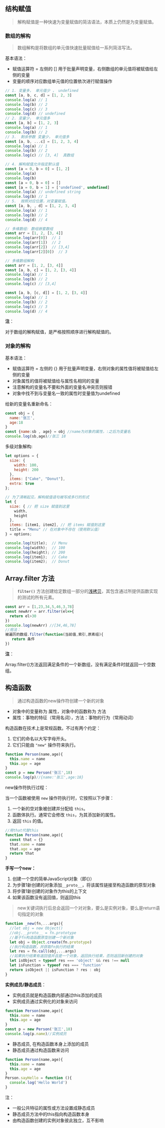 ## 结构赋值
> 解构赋值是一种快速为变量赋值的简洁语法，本质上仍然是为变量赋值。
### 数组的解构
> 数组解构是将数组的单元值快速批量赋值给一系列简洁写法。

基本语法：

- 赋值运算符 = 左侧的 [] 用于批量声明变量，右侧数组的单元值将被赋值给左侧的变量
- 变量的顺序对应数组单元值的位置依次进行赋值操作

```js
// 1. 变量多， 单元值少 ， undefined
const [a, b, c, d] = [1, 2, 3]
console.log(a) // 1
console.log(b) // 2
console.log(c) // 3
console.log(d) // undefined
// 2. 变量少， 单元值多
const [a, b] = [1, 2, 3]
console.log(a) // 1
console.log(b) // 2
// 3.  剩余参数 变量少， 单元值多
const [a, b, ...c] = [1, 2, 3, 4]
console.log(a) // 1
console.log(b) // 2
console.log(c) // [3, 4]  真数组

// 4. 解构赋值允许指定默认值 
const [a = 0, b = 0] = [1, 2]
console.log(a)
console.log(b)
const [a = 0, b = 0] = []  
const [a = 0, b = 1] = ['undefined', undefined]
console.log(a) // undefined string
console.log(b) // 1
// 5.  按照对应位置，对变量赋值。
const [a, b, , d] = [1, 2, 3, 4]
console.log(a) // 1
console.log(b) // 2
console.log(d) // 4

// 多维数组: 数组嵌套数组
const arr = [1, 2, [3, 4]]
console.log(arr[0])  // 1
console.log(arr[1])  // 2
console.log(arr[2])  // [3,4]
console.log(arr[2][0])  // 3

// 多维数组解构
const arr = [1, 2, [3, 4]]
const [a, b, c] = [1, 2, [3, 4]]
console.log(a) // 1
console.log(b) // 2
console.log(c) // [3,4] 

const [a, b, [c, d]] = [1, 2, [3, 4]]
console.log(a) // 1
console.log(b) // 2
console.log(c) // 3
console.log(d) // 4

```

**注**：

对于数组的解构赋值，是严格按照顺序进行解构赋值的。

### 对象的解构

基本语法：

- 赋值运算符 = 左侧的 {} 用于批量声明变量，右侧对象的属性值将被赋值给左侧的变量
- 对象属性的值将被赋值给与属性名相同的变量
- 注意解构的变量名不要和外面的变量名冲突否则报错
- 对象中找不到与变量名一致的属性时变量值为undefined

给新的变量名重新命名：

```js
const obj = {
  name:'张三',
  age:18
}
const {name:sb , age} = obj //name为对象的属性，:之后为变量名
console.log(sb,age)//张三 18
```

多级对象解构:

```js
let options = {
  size: {
    width: 100,
    height: 200
  },
  items: ["Cake", "Donut"],
  extra: true
};

// 为了清晰起见，解构赋值语句被写成多行的形式
let {
  size: { // 把 size 赋值到这里
    width,
    height
  },
  items: [item1, item2], // 把 items 赋值到这里
  title = "Menu" // 在对象中不存在（使用默认值）
} = options;

console.log(title);  // Menu
console.log(width);  // 100
console.log(height); // 200
console.log(item1);  // Cake
console.log(item2);  // Donut
```

## Array.filter 方法

> **`filter()`** 方法创建给定数组一部分的[浅拷贝](https://developer.mozilla.org/zh-CN/docs/Glossary/Shallow_copy)，其包含通过所提供函数实现的测试的所有元素。

```js
const arr = [1,23,34,5,46,3,78]
const newArr = arr.filter(el=>{
  return el>30
})
console.log(newArr) //[34,46,78]
//用法：
被遍历的数组.filter(function(当前值,索引,原素组){
   return 条件
})
```

**注**：

Array.filter()方法返回满足条件的一个新数组，没有满足条件时就返回一个空数组。

## 构造函数

> 通过构造函数的new操作符创建一个新的对象

- 对象中的变量称为 属性，对象中的函数称为 方法
- 属性：事物的特征（常用名词），方法：事物的行为（常用动词）

构造函数在技术上是常规函数。不过有两个约定：

1. 它们的命名以大写字母开头。
2. 它们只能由 `"new"` 操作符来执行。

```js
function Person(name,age){
  this.name = name
  this.age = age
}
const p = new Person('张三',18)
console.log(p)//{name:'张三',age:18}
```

new操作符执行过程：

当一个函数被使用 `new` 操作符执行时，它按照以下步骤：

1. 一个新的空对象被创建并分配给 `this`。
2. 函数体执行。通常它会修改 `this`，为其添加新的属性。
3. 返回 `this` 的值。

```js
//用that代替this
function Person(name,age){
  const that = {}
  that.name = name
  that.age = age
  return that
}
```

**手写一个new：**

1. 创建一个空的简单JavaScript对象（即{}）
2. 为步骤1新创建的对象添加`__proto__`，将该属性链接至构造函数的原型对象
3. 将步骤1新创建的对象作为this的上下文
4. 如果该函数没有返回值，则返回this

> new关键词执行后总会返回一个对对象，要么是实例对象，要么是return语句指定的对象

```js
function _new(fn,...args){
  //let obj = new Object()
  //obj.__proto__ = fn.prototype
  //基于fn构造函数原型创建一个新对象
  let obj = Object.create(fn.prototype)
  //执行构造函数，并获取fn执行的结果
  let res = fn.call(obj,...args)
  //如果执行结果有返回值并且是一个对象，返回执行结果，否则返回新创建的对象
  let isObject = typeof res === 'object' && res !== null
  let isFunction = typeof res === 'function'
  return isObject || isFunction ? res : obj
}
```

**实例成员/静态成员**：

- 实例成员就是构造函数内部通过this添加的成员
-  实例成员通过实例化的对象来访问

```js
function Person(name,age){
  this.name = name
  this.age = age
}
const p = new Person('张三',18)
console.log(p.name)//实例成员
```

- 静态成员,  在构造函数本身上添加的成员
- 静态成员通过构造函数来访问

```js
function Person(name,age){
  this.name = name
  this.age = age
}
Person.sayHello = function (){
  console.log('Hello World')
}
```

注：

- 一般公共特征的属性或方法设置成静态成员
- 静态成员方法中的this指向构造函数本身
- 由构造函数创建的实例对象彼此独立，互不影响
